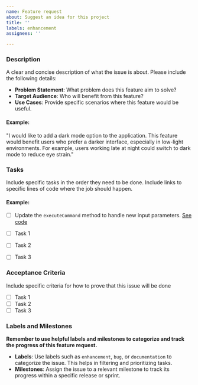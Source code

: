 ```yaml
---
name: Feature request
about: Suggest an idea for this project
title: ''
labels: enhancement
assignees: ''

---
```


### Description
A clear and concise description of what the issue is about. Please include the following details:
- **Problem Statement**: What problem does this feature aim to solve?
- **Target Audience**: Who will benefit from this feature?
- **Use Cases**: Provide specific scenarios where this feature would be useful.

#### Example:
"I would like to add a dark mode option to the application. This feature would benefit users who prefer a darker interface,
especially in low-light environments. For example, users working late at night could switch to dark mode to reduce eye strain."

### Tasks
Include specific tasks in the order they need to be done. Include links to specific lines of code where the job should happen.

#### Example:
- [ ] Update the `executeCommand` method to handle new input parameters. [See code](https://github.com/VilnaCRM-Org/php-service-template/blob/main/src/Command/CommandHandler.php#L42)


- [ ] Task 1
- [ ] Task 2
- [ ] Task 3

### Acceptance Criteria
Include specific criteria for how to prove that this issue will be done
- [ ] Task 1
- [ ] Task 2
- [ ] Task 3

### Labels and Milestones
**Remember to use helpful labels and milestones to categorize and track the progress of this feature request.**

- **Labels**: Use labels such as `enhancement`, `bug`, or `documentation` to categorize the issue. This helps in filtering and prioritizing tasks.
- **Milestones**: Assign the issue to a relevant milestone to track its progress within a specific release or sprint.